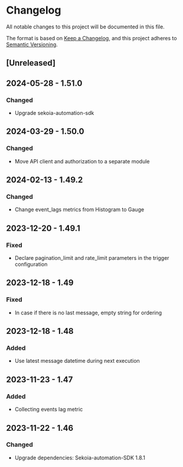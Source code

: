 # Changelog

All notable changes to this project will be documented in this file.

The format is based on [Keep a Changelog](https://keepachangelog.com/en/1.0.0/),
and this project adheres to [Semantic Versioning](https://semver.org/spec/v2.0.0.html).

## [Unreleased]

## 2024-05-28 - 1.51.0

### Changed

- Upgrade sekoia-automation-sdk

## 2024-03-29 - 1.50.0

### Changed

- Move API client and authorization to a separate module

## 2024-02-13 - 1.49.2

### Changed

- Change event_lags metrics from Histogram to Gauge

## 2023-12-20 - 1.49.1

### Fixed

- Declare pagination_limit and rate_limit parameters in the trigger configuration

## 2023-12-18 - 1.49

### Fixed

- In case if there is no last message, empty string for ordering

## 2023-12-18 - 1.48

### Added

- Use latest message datetime during next execution

## 2023-11-23 - 1.47

### Added

- Collecting events lag metric

## 2023-11-22 - 1.46

### Changed

- Upgrade dependencies: Sekoia-automation-SDK 1.8.1
